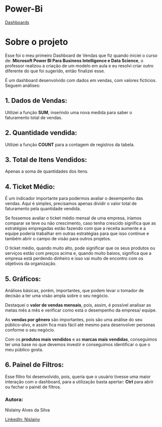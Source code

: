 # Power-Bi
[Dashboards](https://github.com/Nislainy/Power-Bi/tree/main)

# Sobre o projeto

Esse foi o meu primeiro Dashboard de Vendas que fiz quando iniciei o curso de: **Microsoft Power BI Para Business Intelligence e Data Science**, o professor realizou a criação de um modelo em aula e eu resolvi criar outro diferente do que foi sugerido, então finalizei esse.

É um dashboard desenvolvido com dados em vendas, com valores fictícios. 
Seguem análises:

## **1. Dados de Vendas:**

Utilizei a função **SUM**, inserindo uma nova medida para saber o faturamento total de vendas.

## **2. Quantidade vendida:**

Utilizei a função **COUNT** para a contagem de registros da tabela. 

## **3. Total de Itens Vendidos:**

Apenas a soma de quantidades dos itens.

## **4. Ticket Médio:**

É um indicador importante para podermos avaliar o desempenho das vendas. Aqui é simples, precisamos apenas dividir o valor total de faturamento pela quantidade vendida. 

Se fossemos avaliar o ticket médio mensal de uma empresa, iríamos comparar se teve ou não crescimento, caso tenha crescido significa que as estratégias empregadas estão fazendo com que a receita aumente e a equipe poderia trabalhar em outras estratégias para que isso continue e também abrir o campo de visão para outros projetos.

O ticket médio, quando muito alto, pode significar que os seus produtos ou serviços estão com preços acima e, quando muito baixos, significa que a empresa está perdendo dinheiro e isso vai muito de encontro com os objetivos da organização. 

## **5. Gráficos:**

Análises básicas, porém, importantes, que podem levar o tomador de decisão a ter uma visão ampla sobre o seu negócio. 

Destaquei o **valor de vendas mensais**, pois, assim, é possível analisar as metas mês a mês e verificar como está o desempenho da empresa/ equipe. 

As **vendas por gênero** são importantes, pois são uma análise do seu público-alvo, e assim fica mais fácil até mesmo para desenvolver personas conforme o seu negócio. 

Com os **produtos mais vendidos** e as **marcas mais vendidas**, conseguimos ter uma base no que devemos investir e conseguimos identificar o que o meu público gosta. 

## **6. Painel de Filtros:**

Esse filtro foi desenvolvido, pois, queria que o usuário tivesse uma maior interação com o dashboard, para a utilização basta apertar: **Ctrl** para abrir ou fechar o painél de filtros. 

### **Autora:**

Nislainy Alves da Silva

[LinkedIn: Nislainy](https://in/nislainy-alves-599652208)
